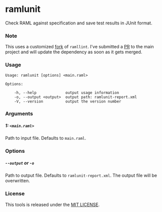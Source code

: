 # ramlunit

Check RAML against specification and save test results in JUnit format.

### Note

This uses a customized [fork](https://github.com/loostro/ramllint) of `ramllint`. 
I've submitted a [PR](https://github.com/QuickenLoans/ramllint/pull/52) to the main project and will
update the dependency as soon as it gets merged.

### Usage

```
Usage: ramlunit [options] <main.raml>

Options:

    -h, --help             output usage information
    -o, --output <output>  output path: ramlunit-report.xml
    -V, --version          output the version number
```

### Arguments

##### 1: `<main.raml>`

Path to input file. Defaults to `main.raml`.

### Options

##### `--output` or `-o`

Path to output file. Defaults to `ramlunit-report.xml`. The output file will be overwritten.

### License

This tools is released under the [MIT LICENSE](LICENSE).